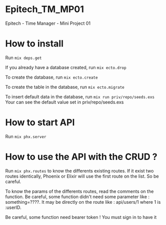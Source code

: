 # Epitech_TM_MP01
Epitech - Time Manager - Mini Project 01

# How to install
Run
```mix deps.get```

If you already have a database created, run 
```mix ecto.drop```

To create the database, run
```mix ecto.create```

To create the table in the database, run
```mix ecto.migrate```

To insert default data in the database, run 
```mix run priv/repo/seeds.exs```
Your can see the default value set in priv/repo/seeds.exs

# How to start API

Run
```mix phx.server```

# How to use the API with the CRUD ?

Run 
```mix phx.routes```
to know the differents existing routes. If it exist two routes identically, Phoenix or Elixir will use the first route on the list. So be careful.

To know the params of the differents routes, read the comments on the function. Be careful, some function didn't need some parameter like : something=????. It may be directly on the route like : api/users/1 where 1 is :userID.

Be careful, some function need bearer token ! You must sign in to have it